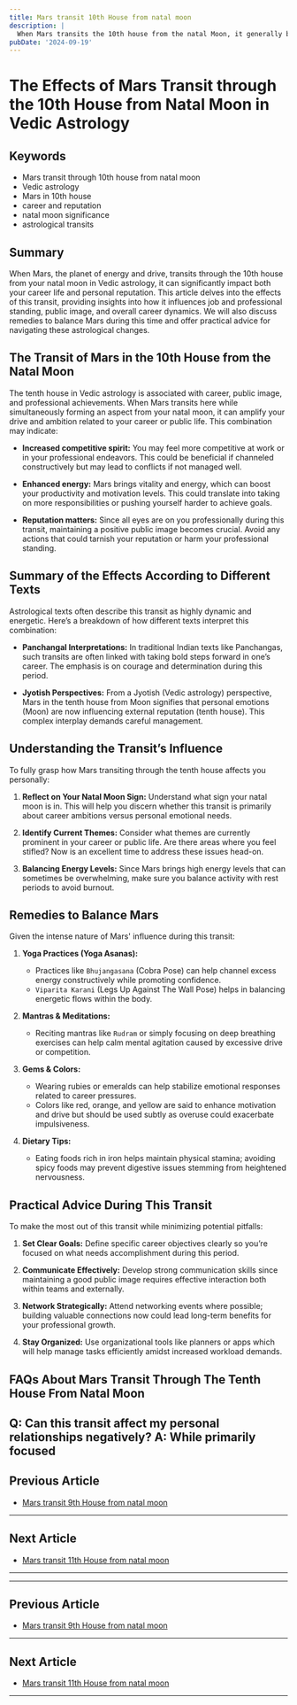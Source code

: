 ```yaml
---
title: Mars transit 10th House from natal moon
description: |
  When Mars transits the 10th house from the natal Moon, it generally brings challenges related to health, professional life, and social standing. The individual may face obstacles in their career, experience financial strain, and deal with conflicts or legal issues.
pubDate: '2024-09-19'
---
```


# The Effects of Mars Transit through the 10th House from Natal Moon in Vedic Astrology

## Keywords
- Mars transit through 10th house from natal moon
- Vedic astrology
- Mars in 10th house
- career and reputation
- natal moon significance
- astrological transits

## Summary
When Mars, the planet of energy and drive, transits through the 10th house from your natal moon in Vedic astrology, it can significantly impact both your career life and personal reputation. This article delves into the effects of this transit, providing insights into how it influences job and professional standing, public image, and overall career dynamics. We will also discuss remedies to balance Mars during this time and offer practical advice for navigating these astrological changes.

## The Transit of Mars in the 10th House from the Natal Moon

The tenth house in Vedic astrology is associated with career, public image, and professional achievements. When Mars transits here while simultaneously forming an aspect from your natal moon, it can amplify your drive and ambition related to your career or public life. This combination may indicate:

- **Increased competitive spirit:** You may feel more competitive at work or in your professional endeavors. This could be beneficial if channeled constructively but may lead to conflicts if not managed well.
  
- **Enhanced energy:** Mars brings vitality and energy, which can boost your productivity and motivation levels. This could translate into taking on more responsibilities or pushing yourself harder to achieve goals.

- **Reputation matters:** Since all eyes are on you professionally during this transit, maintaining a positive public image becomes crucial. Avoid any actions that could tarnish your reputation or harm your professional standing.

## Summary of the Effects According to Different Texts

Astrological texts often describe this transit as highly dynamic and energetic. Here’s a breakdown of how different texts interpret this combination:

- **Panchangal Interpretations:** In traditional Indian texts like Panchangas, such transits are often linked with taking bold steps forward in one’s career. The emphasis is on courage and determination during this period.

- **Jyotish Perspectives:** From a Jyotish (Vedic astrology) perspective, Mars in the tenth house from Moon signifies that personal emotions (Moon) are now influencing external reputation (tenth house). This complex interplay demands careful management.

## Understanding the Transit’s Influence

To fully grasp how Mars transiting through the tenth house affects you personally:

1. **Reflect on Your Natal Moon Sign:** Understand what sign your natal moon is in. This will help you discern whether this transit is primarily about career ambitions versus personal emotional needs.
   
2. **Identify Current Themes:** Consider what themes are currently prominent in your career or public life. Are there areas where you feel stifled? Now is an excellent time to address these issues head-on.

3. **Balancing Energy Levels:** Since Mars brings high energy levels that can sometimes be overwhelming, make sure you balance activity with rest periods to avoid burnout.

## Remedies to Balance Mars

Given the intense nature of Mars' influence during this transit:

1. **Yoga Practices (Yoga Asanas):**
   - Practices like `Bhujangasana` (Cobra Pose) can help channel excess energy constructively while promoting confidence.
   - `Viparita Karani` (Legs Up Against The Wall Pose) helps in balancing energetic flows within the body.

2. **Mantras & Meditations:**
   - Reciting mantras like `Rudram` or simply focusing on deep breathing exercises can help calm mental agitation caused by excessive drive or competition.

3. **Gems & Colors:**
   - Wearing rubies or emeralds can help stabilize emotional responses related to career pressures.
   - Colors like red, orange, and yellow are said to enhance motivation and drive but should be used subtly as overuse could exacerbate impulsiveness.

4. **Dietary Tips:**
    - Eating foods rich in iron helps maintain physical stamina; avoiding spicy foods may prevent digestive issues stemming from heightened nervousness.

## Practical Advice During This Transit

To make the most out of this transit while minimizing potential pitfalls:

1. **Set Clear Goals:** Define specific career objectives clearly so you’re focused on what needs accomplishment during this period.
   
2. **Communicate Effectively:** Develop strong communication skills since maintaining a good public image requires effective interaction both within teams and externally.
   
3. **Network Strategically:** Attend networking events where possible; building valuable connections now could lead long-term benefits for your professional growth.
   
4. **Stay Organized:** Use organizational tools like planners or apps which will help manage tasks efficiently amidst increased workload demands.


## FAQs About Mars Transit Through The Tenth House From Natal Moon

Q: Can this transit affect my personal relationships negatively?
A: While primarily focused
---

## Previous Article
- [Mars transit 9th House from natal moon](200309_Mars_transit_9th_House_from_natal_moon.md)

---

## Next Article
- [Mars transit 11th House from natal moon](200311_Mars_transit_11th_House_from_natal_moon.md)

---
---

## Previous Article
- [Mars transit 9th House from natal moon](200309_Mars_transit_9th_House_from_natal_moon.md)

---

## Next Article
- [Mars transit 11th House from natal moon](200311_Mars_transit_11th_House_from_natal_moon.md)

---
